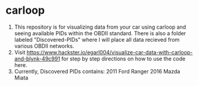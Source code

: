# carloop
1. This repository is for visualizing data from your car using carloop and seeing available PIDs within the OBDII standard. There is also a folder labeled "Discovered-PIDs" where I will place all data recieved from various OBDII networks.
2. Visit https://www.hackster.io/egarl004/visualize-car-data-with-carloop-and-blynk-49c991 for step by step directions on how to use the code here.
3. Currently, Discovered PIDs contains:
  2011 Ford Ranger
  2016 Mazda Miata
